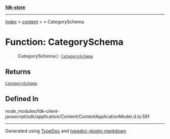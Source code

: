 [**fdk-store**](../../../README.md)
***

[Index](../../../API.md) > [content](../../README.md) > [<internal>](../README.md) > CategorySchema

# Function: CategorySchema

> **CategorySchema**(): [`CategorySchema`](../type-aliases/type-alias.CategorySchema.md)

## Returns

[`CategorySchema`](../type-aliases/type-alias.CategorySchema.md)

## Defined In

node\_modules/fdk-client-javascript/sdk/application/Content/ContentApplicationModel.d.ts:591

***
Generated using [TypeDoc](https://typedoc.org/) and [typedoc-plugin-markdown](https://www.npmjs.com/package/typedoc-plugin-markdown)
